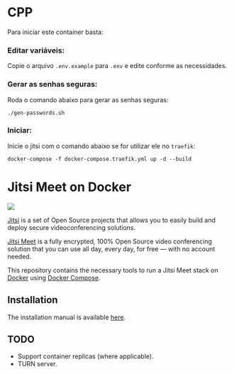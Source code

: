 # CPP 

Para iniciar este container basta:

### Editar variáveis:

Copie o arquivo `.env.example` para `.env` e edite conforme as necessidades.

### Gerar as senhas seguras:

Roda o comando abaixo para gerar as senhas seguras:

`./gen-passwords.sh`

### Iniciar:

Inicie o jitsi com o comando abaixo se for utilizar ele no `traefik`:

`docker-compose -f docker-compose.traefik.yml up -d --build`

# Jitsi Meet on Docker

![](resources/jitsi-docker.png)

[Jitsi](https://jitsi.org/) is a set of Open Source projects that allows you to easily build and deploy secure videoconferencing solutions.

[Jitsi Meet](https://jitsi.org/jitsi-meet/) is a fully encrypted, 100% Open Source video conferencing solution that you can use all day, every day, for free — with no account needed.

This repository contains the necessary tools to run a Jitsi Meet stack on [Docker](https://www.docker.com) using [Docker Compose](https://docs.docker.com/compose/).

## Installation

The installation manual is available [here](https://jitsi.github.io/handbook/docs/devops-guide/devops-guide-docker).

## TODO

* Support container replicas (where applicable).
* TURN server.

